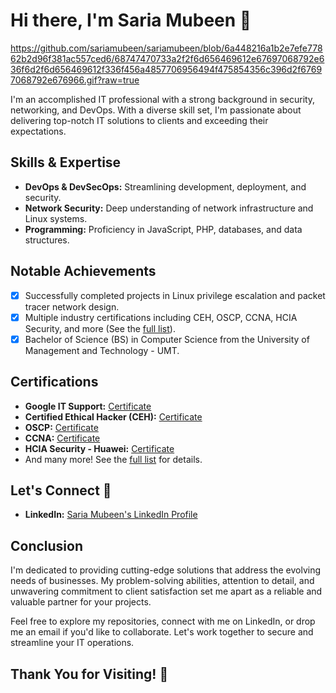 <!-- Project Title -->
# Hi there, I'm Saria Mubeen 👋
https://github.com/sariamubeen/sariamubeen/blob/6a448216a1b2e7efe77862b2d96f381ac557ced6/68747470733a2f2f6d656469612e67697068792e636f6d2f6d656469612f336f456a4857706956494f475854356c396d2f67697068792e676966.gif?raw=true
<!-- Introduction -->
I'm an accomplished IT professional with a strong background in security, networking, and DevOps. With a diverse skill set, I'm passionate about delivering top-notch IT solutions to clients and exceeding their expectations.

<!-- Skills -->
## Skills & Expertise

- **DevOps & DevSecOps:** Streamlining development, deployment, and security.
- **Network Security:** Deep understanding of network infrastructure and Linux systems.
- **Programming:** Proficiency in JavaScript, PHP, databases, and data structures.

<!-- Achievements -->
## Notable Achievements

- [x] Successfully completed projects in Linux privilege escalation and packet tracer network design.
- [x] Multiple industry certifications including CEH, OSCP, CCNA, HCIA Security, and more (See the [full list](#certifications)).
- [x] Bachelor of Science (BS) in Computer Science from the University of Management and Technology - UMT.

<!-- Certifications -->
## Certifications

- **Google IT Support:** [Certificate](#)
- **Certified Ethical Hacker (CEH):** [Certificate](#)
- **OSCP:** [Certificate](#)
- **CCNA:** [Certificate](#)
- **HCIA Security - Huawei:** [Certificate](#)
- And many more! See the [full list](#certifications) for details.

<!-- Contact -->
## Let's Connect 🤝

- **LinkedIn:** [Saria Mubeen's LinkedIn Profile](https://www.linkedin.com/in/saria-mubeen)

<!-- Conclusion -->
## Conclusion

I'm dedicated to providing cutting-edge solutions that address the evolving needs of businesses. My problem-solving abilities, attention to detail, and unwavering commitment to client satisfaction set me apart as a reliable and valuable partner for your projects.

Feel free to explore my repositories, connect with me on LinkedIn, or drop me an email if you'd like to collaborate. Let's work together to secure and streamline your IT operations.

<!-- Footer -->
## Thank You for Visiting! 🙏
